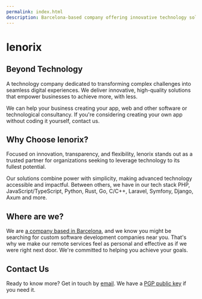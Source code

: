 ```yaml
---
permalink: index.html
description: Barcelona-based company offering innovative technology solutions for business growth, including app and web consulting. If you're looking for custom software development companies near you, our remote services make us feel like a local partner, ready to support your business wherever you are. Considering creating your own app with us.
---
```


# lenorix

## Beyond Technology

A technology company dedicated to transforming complex challenges into seamless digital experiences. We deliver innovative, high-quality solutions that empower businesses to achieve more, with less.

We can help your business creating your app, web and other software or technological consultancy. If you're considering creating your own app without coding it yourself, contact us.

## Why Choose lenorix?

Focused on innovation, transparency, and flexibility, lenorix stands out as a trusted partner for organizations seeking to leverage technology to its fullest potential.

Our solutions combine power with simplicity, making advanced technology accessible and impactful. Between others, we have in our tech stack PHP, JavaScript/TypeScript, Python, Rust, Go, C/C++, Laravel, Symfony, Django, Axum and more.

## Where are we?

We are [a company based in Barcelona](./software-development-barcelona), and we know you might be searching for custom software development companies near you. That's why we make our remote services feel as personal and effective as if we were right next door. We're committed to helping you achieve your goals.

## Contact Us

Ready to know more? Get in touch by [email](mailto:contact@lenorix.com). We have a [PGP public key](./public-key) if you need it.
